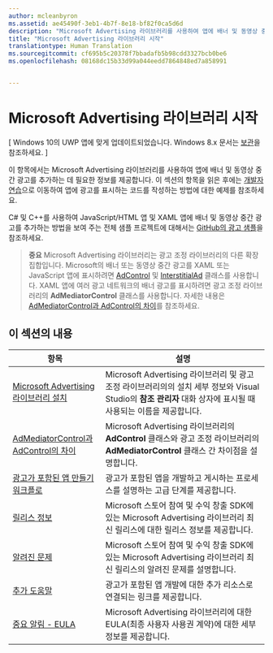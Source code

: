 ```yaml
---
author: mcleanbyron
ms.assetid: ae45490f-3eb1-4b7f-8e18-bf82f0ca5d6d
description: "Microsoft Advertising 라이브러리를 사용하여 앱에 배너 및 동영상 중간 광고를 추가하는 데 필요한 정보를 받으세요."
title: "Microsoft Advertising 라이브러리 시작"
translationtype: Human Translation
ms.sourcegitcommit: cf695b5c20378f7bbadafb5b98cdd3327bcb0be6
ms.openlocfilehash: 08168dc15b33d99a044eedd7864848ed7a858991


---
```


# Microsoft Advertising 라이브러리 시작


\[ Windows 10의 UWP 앱에 맞게 업데이트되었습니다. Windows 8.x 문서는 [보관](http://go.microsoft.com/fwlink/p/?linkid=619132)을 참조하세요. \]

이 항목에서는 Microsoft Advertising 라이브러리를 사용하여 앱에 배너 및 동영상 중간 광고를 추가하는 데 필요한 정보를 제공합니다. 이 섹션의 항목을 읽은 후에는 [개발자 연습](developer-walkthroughs.md)으로 이동하여 앱에 광고를 표시하는 코드를 작성하는 방법에 대한 예제를 참조하세요.

C# 및 C++를 사용하여 JavaScript/HTML 앱 및 XAML 앱에 배너 및 동영상 중간 광고를 추가하는 방법을 보여 주는 전체 샘플 프로젝트에 대해서는 [GitHub의 광고 샘플](http://aka.ms/githubads)을 참조하세요.

>**중요** Microsoft Advertising 라이브러리는 광고 조정 라이브러리의 다른 확장 집합입니다. Microsoft의 배너 또는 동영상 중간 광고를 XAML 또는 JavaScript 앱에 표시하려면 [AdControl](https://msdn.microsoft.com/library/windows/apps/microsoft.advertising.winrt.ui.adcontrol.aspx) 및 [InterstitialAd](https://msdn.microsoft.com/library/windows/apps/microsoft.advertising.winrt.ui.interstitialad.aspx) 클래스를 사용합니다. XAML 앱에 여러 광고 네트워크의 배너 광고를 표시하려면 광고 조정 라이브러리의 **AdMediatorControl** 클래스를 사용합니다. 자세한 내용은 [AdMediatorControl과 AdControl의 차이](what-is-the-difference-admediatorcontrol-or-adcontrol.md)를 참조하세요.

 

## 이 섹션의 내용

| 항목                                                                                                       | 설명                 |
|-------------------------------------------------------------------------------------------------------------|-----------------------------|
| [Microsoft Advertising 라이브러리 설치](install-the-microsoft-advertising-libraries.md) |  Microsoft Advertising 라이브러리 및 광고 조정 라이브러리의의 설치 세부 정보와 Visual Studio의 **참조 관리자** 대화 상자에 표시될 때 사용되는 이름을 제공합니다.  |
| [AdMediatorControl과 AdControl의 차이](what-is-the-difference-admediatorcontrol-or-adcontrol.md)        |  Microsoft Advertising 라이브러리의 **AdControl** 클래스와 광고 조정 라이브러리의 **AdMediatorControl** 클래스 간 차이점을 설명합니다.    |
| [광고가 포함된 앱 만들기 워크플로](workflows-for-creating-apps-with-ads.md)     |  광고가 포함된 앱을 개발하고 게시하는 프로세스를 설명하는 고급 단계를 제공합니다.   |
| [릴리스 정보](release-notes-for-the-advertising-libraries.md)         |  Microsoft 스토어 참여 및 수익 창출 SDK에 있는 Microsoft Advertising 라이브러리 최신 릴리스에 대한 릴리스 정보를 제공합니다.   |
| [알려진 문제](known-issues-for-the-advertising-libraries.md)      |  Microsoft 스토어 참여 및 수익 창출 SDK에 있는 Microsoft Advertising 라이브러리 최신 릴리스의 알려진 문제를 설명합니다.   |
| [추가 도움말](additional-help.md)                                    |   광고가  포함된 앱 개발에 대한 추가 리소스로 연결되는 링크를 제공합니다.  |
| [중요 알림 - EULA](important-notice-eula.md)                                    |   Microsoft Advertising 라이브러리에 대한 EULA(최종 사용자 사용권 계약)에 대한 세부 정보를 제공합니다.   |


 

 



<!--HONumber=Jun16_HO4-->


